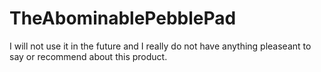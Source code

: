 # TheAbominablePebblePad
I will not use it in the future and I really do not have anything pleaseant to say or recommend about this product. 
